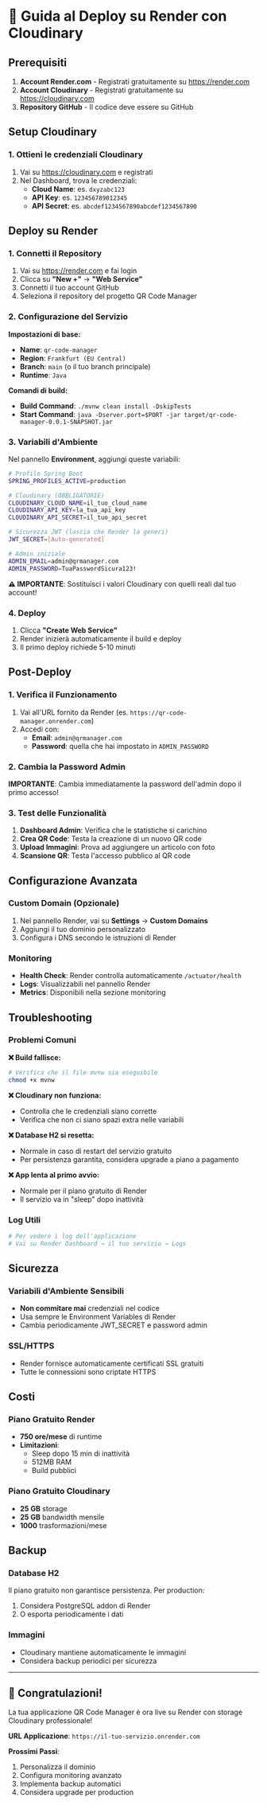 # 🚀 Guida al Deploy su Render con Cloudinary

## Prerequisiti

1. **Account Render.com** - Registrati gratuitamente su https://render.com
2. **Account Cloudinary** - Registrati gratuitamente su https://cloudinary.com  
3. **Repository GitHub** - Il codice deve essere su GitHub

## Setup Cloudinary

### 1. Ottieni le credenziali Cloudinary

1. Vai su https://cloudinary.com e registrati
2. Nel Dashboard, trova le credenziali:
   - **Cloud Name**: es. `dxyzabc123`
   - **API Key**: es. `123456789012345`
   - **API Secret**: es. `abcdef1234567890abcdef1234567890`

## Deploy su Render

### 1. Connetti il Repository

1. Vai su https://render.com e fai login
2. Clicca su **"New +"** → **"Web Service"**
3. Connetti il tuo account GitHub
4. Seleziona il repository del progetto QR Code Manager

### 2. Configurazione del Servizio

**Impostazioni di base:**
- **Name**: `qr-code-manager`
- **Region**: `Frankfurt (EU Central)`
- **Branch**: `main` (o il tuo branch principale)
- **Runtime**: `Java`

**Comandi di build:**
- **Build Command**: `./mvnw clean install -DskipTests`
- **Start Command**: `java -Dserver.port=$PORT -jar target/qr-code-manager-0.0.1-SNAPSHOT.jar`

### 3. Variabili d'Ambiente

Nel pannello **Environment**, aggiungi queste variabili:

```bash
# Profilo Spring Boot
SPRING_PROFILES_ACTIVE=production

# Cloudinary (OBBLIGATORIE)
CLOUDINARY_CLOUD_NAME=il_tuo_cloud_name
CLOUDINARY_API_KEY=la_tua_api_key  
CLOUDINARY_API_SECRET=il_tuo_api_secret

# Sicurezza JWT (lascia che Render la generi)
JWT_SECRET=[Auto-generated]

# Admin iniziale
ADMIN_EMAIL=admin@qrmanager.com
ADMIN_PASSWORD=TuaPasswordSicura123!
```

**⚠️ IMPORTANTE**: Sostituisci i valori Cloudinary con quelli reali dal tuo account!

### 4. Deploy

1. Clicca **"Create Web Service"**
2. Render inizierà automaticamente il build e deploy
3. Il primo deploy richiede 5-10 minuti

## Post-Deploy

### 1. Verifica il Funzionamento

1. Vai all'URL fornito da Render (es. `https://qr-code-manager.onrender.com`)
2. Accedi con:
   - **Email**: `admin@qrmanager.com` 
   - **Password**: quella che hai impostato in `ADMIN_PASSWORD`

### 2. Cambia la Password Admin

**IMPORTANTE**: Cambia immediatamente la password dell'admin dopo il primo accesso!

### 3. Test delle Funzionalità

1. **Dashboard Admin**: Verifica che le statistiche si carichino
2. **Crea QR Code**: Testa la creazione di un nuovo QR code
3. **Upload Immagini**: Prova ad aggiungere un articolo con foto
4. **Scansione QR**: Testa l'accesso pubblico al QR code

## Configurazione Avanzata

### Custom Domain (Opzionale)

1. Nel pannello Render, vai su **Settings** → **Custom Domains**
2. Aggiungi il tuo dominio personalizzato
3. Configura i DNS secondo le istruzioni di Render

### Monitoring

- **Health Check**: Render controlla automaticamente `/actuator/health`
- **Logs**: Visualizzabili nel pannello Render
- **Metrics**: Disponibili nella sezione monitoring

## Troubleshooting

### Problemi Comuni

**❌ Build fallisce:**
```bash
# Verifica che il file mvnw sia eseguibile
chmod +x mvnw
```

**❌ Cloudinary non funziona:**
- Controlla che le credenziali siano corrette
- Verifica che non ci siano spazi extra nelle variabili

**❌ Database H2 si resetta:**
- Normale in caso di restart del servizio gratuito
- Per persistenza garantita, considera upgrade a piano a pagamento

**❌ App lenta al primo avvio:**
- Normale per il piano gratuito di Render
- Il servizio va in "sleep" dopo inattività

### Log Utili

```bash
# Per vedere i log dell'applicazione
# Vai su Render Dashboard → il tuo servizio → Logs
```

## Sicurezza

### Variabili d'Ambiente Sensibili

- **Non commitare mai** credenziali nel codice
- Usa sempre le Environment Variables di Render
- Cambia periodicamente JWT_SECRET e password admin

### SSL/HTTPS

- Render fornisce automaticamente certificati SSL gratuiti
- Tutte le connessioni sono criptate HTTPS

## Costi

### Piano Gratuito Render

- **750 ore/mese** di runtime
- **Limitazioni**: 
  - Sleep dopo 15 min di inattività
  - 512MB RAM
  - Build pubblici

### Piano Gratuito Cloudinary

- **25 GB** storage
- **25 GB** bandwidth mensile
- **1000** trasformazioni/mese

## Backup

### Database H2

Il piano gratuito non garantisce persistenza. Per production:
1. Considera PostgreSQL addon di Render
2. O esporta periodicamente i dati

### Immagini

- Cloudinary mantiene automaticamente le immagini
- Considera backup periodici per sicurezza

---

## 🎉 Congratulazioni!

La tua applicazione QR Code Manager è ora live su Render con storage Cloudinary professionale!

**URL Applicazione**: `https://il-tuo-servizio.onrender.com`

**Prossimi Passi**:
1. Personalizza il dominio  
2. Configura monitoring avanzato
3. Implementa backup automatici
4. Considera upgrade per production